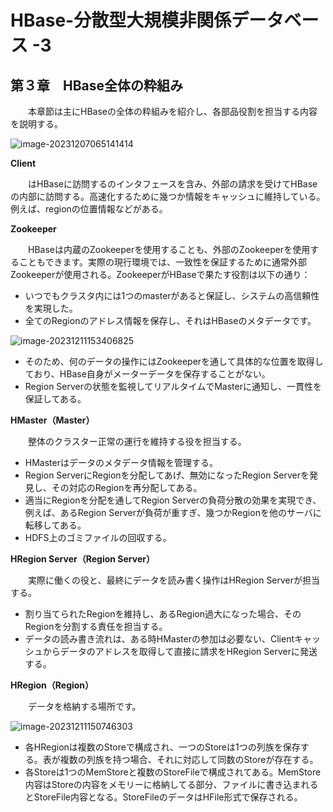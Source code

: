 # HBase-分散型大規模非関係データベース -3

## 第３章　HBase全体の粋組み

　　本章節は主にHBaseの全体の粋組みを紹介し、各部品役割を担当する内容を説明する。

![image-20231207065141414](D:\OneDrive\picture\Typora\image-20231207065141414.png)

**Client** 

　　はHBaseに訪問するのインタフェースを含み、外部の請求を受けてHBaseの内部に訪問する。高速化するために幾つか情報をキャッシュに維持している。例えば、regionの位置情報などがある。

**Zookeeper**

　　HBaseは内蔵のZookeeperを使用することも、外部のZookeeperを使用することもできます。実際の現行環境では、一致性を保証するために通常外部Zookeeperが使用される。ZookeeperがHBaseで果たす役割は以下の通り：

- いつでもクラスタ内には1つのmasterがあると保証し、システムの高信頼性を実現した。
- 全てのRegionのアドレス情報を保存し、それはHBaseのメタデータです。

![image-20231211153406825](D:\OneDrive\picture\Typora\image-20231211153406825.png)

- そのため、何のデータの操作にはZookeeperを通して具体的な位置を取得しており、HBase自身がメーターデータを保存することがない。
- Region Serverの状態を監視してリアルタイムでMasterに通知し、一貫性を保証してある。

**HMaster（Master）**

　　整体のクラスター正常の運行を維持する役を担当する。

- HMasterはデータのメタデータ情報を管理する。
- Region ServerにRegionを分配してあげ、無効になったRegion Serverを発見し、その対応のRegionを再分配してある。
- 適当にRegionを分配を通してRegion Serverの負荷分散の効果を実現でき、例えば、あるRegion Serverが負荷が重すぎ、幾つかRegionを他のサーバに転移してある。
- HDFS上のゴミファイルの回収する。

**HRegion Server（Region Server）**

　　実際に働くの役と、最終にデータを読み書く操作はHRegion Serverが担当する。

- 割り当てられたRegionを維持し、あるRegion過大になった場合、そのRegionを分割する責任を担当する。
- データの読み書き流れは、ある時HMasterの参加は必要ない、Clientキャッシュからデータのアドレスを取得して直接に請求をHRegion Serverに発送する。

**HRegion（Region）**

　　データを格納する場所です。

![image-20231211150746303](D:\OneDrive\picture\Typora\image-20231211150746303.png)

- 各HRegionは複数のStoreで構成され、一つのStoreは1つの列族を保存する。表が複数の列族を持つ場合、それに対応して同数のStoreが存在する。
- 各Storeは1つのMemStoreと複数のStoreFileで構成されてある。MemStore内容はStoreの内容をメモリーに格納してる部分、ファイルに書き込まれるとStoreFile内容となる。StoreFileのデータはHFile形式で保存される。